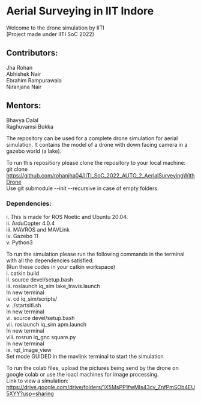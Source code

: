 # Aerial Surveying in IIT Indore
Welcome to the drone simulation by IITI</br>
(Project made under IITI SoC 2022)</br>
## Contributors:</br>
Jha Rohan</br>
Abhishek Nair</br>
Ebrahim Rampurawala</br>
Niranjana Nair</br>
## Mentors:</br>
Bhavya Dalal</br>
Raghuvamsi Bokka</br>

The repository can be used for a complete drone simulation for aerial simulation. It contains the model of a drone with down facing camera in a gazebo world (a lake).</br>

To run this repositiory please clone the repository to your local machine:</br>
git clone https://github.com/rohanjha04/IITI_SoC_2022_AUTO_2_AerialSurveyingWithDrone</br>
Use git submodule --init --recursive in case of empty folders.</br>

### Dependencies:</br>
i. This is made for ROS Noetic and Ubuntu 20.04.</br>
ii. ArduCopter 4.0.4</br>
iii. MAVROS and MAVLink</br>
iv. Gazebo 11</br>
v. Python3</br>

To run the simulation please run the following commands in the terminal with all the dependencies satisfied:</br>
(Run these codes in your catkin workspace)</br>
i. catkin build</br>
ii. source devel/setup.bash</br>
iii. roslaunch iq_sim lake_travis.launch</br>
In new terminal</br>
iv. cd iq_sim/scripts/</br>
v. ./startsitl.sh</br>
In new terminal</br>
vi. source devel/setup.bash</br>
vii. roslaunch iq_sim apm.launch</br>
In new terminal</br>
viii. rosrun iq_gnc square.py</br>
In new terminal</br> 
ix. rqt_image_view</br>
Set mode GUIDED in the mavlink terminal to start the simulation</br>

To run the colab files, upload the pictures being send by the drone on google colab or use the loacl machines for image processing.</br>
Link to view a simulation: https://drive.google.com/drive/folders/1X5MsPP1fwMIs43cv_ZnfPmSOb4EU5XYY?usp=sharing
